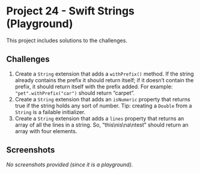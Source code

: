 # Project 24 - Swift Strings (Playground)

This project includes solutions to the challenges.

## Challenges

1. Create a `String` extension that adds a `withPrefix()` method. If the string already contains the prefix it should return itself; if it doesn’t contain the prefix, it should return itself with the prefix added. For example: `"pet".withPrefix("car")` should return “carpet”.
2. Create a `String` extension that adds an `isNumeric` property that returns true if the string holds any sort of number. Tip: creating a `Double` from a `String` is a failable initializer.
3. Create a `String` extension that adds a `lines` property that returns an array of all the lines in a string. So, “this\nis\na\ntest” should return an array with four elements.

## Screenshots

*No screenshots provided (since it is a playground).*
